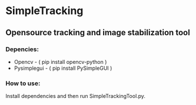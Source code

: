 # SimpleTracking
## Opensource tracking and image stabilization tool

### Depencies:

- Opencv - ( pip install opencv-python )
- Pysimplegui - ( pip install PySimpleGUI )

### How to use:

Install dependencies and then run SimpleTrackingTool.py.
